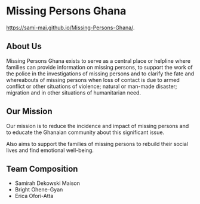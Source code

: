 # Missing Persons Ghana
https://sami-mai.github.io/Missing-Persons-Ghana/.

## About Us
Missing Persons Ghana exists to serve as a central place or helpline where families can provide information on missing persons, to support the work of the police in the investigations of missing persons and to clarify the fate and whereabouts of missing persons when loss of contact is due to armed conflict or other situations of violence; natural or man-made disaster; migration and in other situations of humanitarian need.

## Our Mission
Our mission is to reduce the incidence and impact of missing persons and to educate the Ghanaian community about this significant issue.

Also aims to support the families of missing persons to rebuild their social lives and find emotional well-being.

## Team Composition
* Samirah Dekowski Maison
* Bright Ohene-Gyan
* Erica Ofori-Atta
